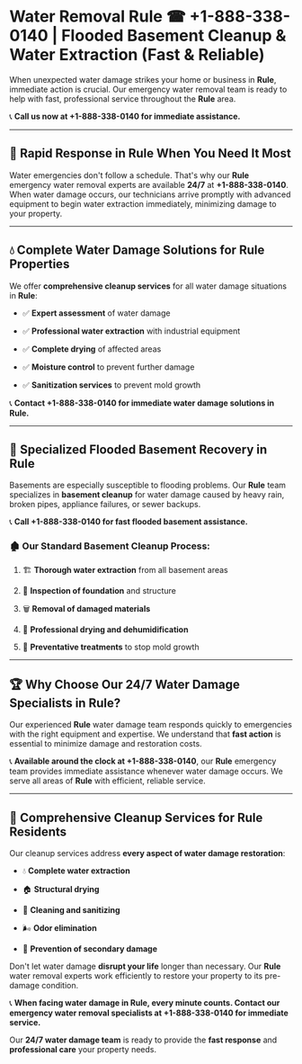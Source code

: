 # Water Removal Rule ☎ +1-888-338-0140 | Flooded Basement Cleanup & Water Extraction (Fast & Reliable)

When unexpected water damage strikes your home or business in **Rule**, immediate action is crucial. Our emergency water removal team is ready to help with fast, professional service throughout the **Rule** area. 

📞 **Call us now at +1-888-338-0140 for immediate assistance.**
---
## 🚀 Rapid Response in Rule When You Need It Most
Water emergencies don't follow a schedule. That's why our **Rule** emergency water removal experts are available **24/7** at **+1-888-338-0140**. When water damage occurs, our technicians arrive promptly with advanced equipment to begin water extraction immediately, minimizing damage to your property.
---
## 💧 Complete Water Damage Solutions for Rule Properties
We offer **comprehensive cleanup services** for all water damage situations in **Rule**:
- ✅ **Expert assessment** of water damage  
- ✅ **Professional water extraction** with industrial equipment  
- ✅ **Complete drying** of affected areas  
- ✅ **Moisture control** to prevent further damage  
- ✅ **Sanitization services** to prevent mold growth  
📞 **Contact +1-888-338-0140 for immediate water damage solutions in Rule.**
---
## 🌊 Specialized Flooded Basement Recovery in Rule
Basements are especially susceptible to flooding problems. Our **Rule** team specializes in **basement cleanup** for water damage caused by heavy rain, broken pipes, appliance failures, or sewer backups. 
📞 **Call +1-888-338-0140 for fast flooded basement assistance.**
### 🏚️ Our Standard Basement Cleanup Process:
1. 🏗️ **Thorough water extraction** from all basement areas  
2. 🔎 **Inspection of foundation** and structure  
3. 🗑️ **Removal of damaged materials**  
4. 💨 **Professional drying and dehumidification**  
5. 🚫 **Preventative treatments** to stop mold growth  
---
## 🏆 Why Choose Our 24/7 Water Damage Specialists in Rule?
Our experienced **Rule** water damage team responds quickly to emergencies with the right equipment and expertise. We understand that **fast action** is essential to minimize damage and restoration costs.
📞 **Available around the clock at +1-888-338-0140**, our **Rule** emergency team provides immediate assistance whenever water damage occurs. We serve all areas of **Rule** with efficient, reliable service.
---
## 🧹 Comprehensive Cleanup Services for Rule Residents
Our cleanup services address **every aspect of water damage restoration**:
- 💧 **Complete water extraction**  
- 🏠 **Structural drying**  
- 🧼 **Cleaning and sanitizing**  
- 🌬️ **Odor elimination**  
- 🚫 **Prevention of secondary damage**  
Don't let water damage **disrupt your life** longer than necessary. Our **Rule** water removal experts work efficiently to restore your property to its pre-damage condition.
📞 **When facing water damage in Rule, every minute counts. Contact our emergency water removal specialists at +1-888-338-0140 for immediate service.**
Our **24/7 water damage team** is ready to provide the **fast response** and **professional care** your property needs.
